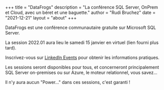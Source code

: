 +++
title = "DataFrogs"
description = "La conférence SQL Server, OnPrem et Cloud, avec un béret et une baguette."
author = "Rudi Bruchez"
date = "2021-12-21"
layout = "about"
+++

DataFrogs est une conférence communautaire gratuite sur Microsoft SQL Server.

La session 2022.01 aura lieu le samedi 15 janvier en virtuel (lien fourni plus tard).

Inscrivez-vous sur [LinkedIn Events](https://www.linkedin.com/events/datafrogs2022-016866712325664120832/) pour obtenir les informations pratiques.

Les sessions seront disponibles pour tous, et concerneront principalement SQL Server on-premises ou sur Azure, le moteur relationnel, vous savez... 

Il n'y aura aucun "Power..." dans ces sessions, c'est garanti !
